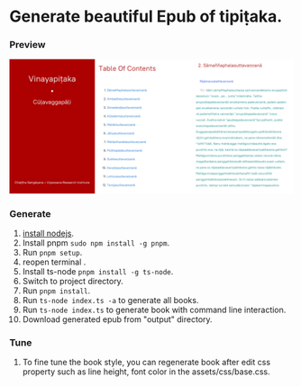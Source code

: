 # Generate beautiful Epub of tipiṭaka.

### Preview

![image](https://github.com/buddhiko1/pali-epub/blob/master/assets/images/preview.jpg)

### Generate

1. [install nodejs](https://nodejs.org).
2. Install pnpm `sudo npm install -g pnpm`.
3. Run `pnpm setup`.
4. reopen terminal .
5. Install ts-node `pnpm install -g ts-node`.
6. Switch to project directory.
7. Run `pnpm install`.
8. Run `ts-node index.ts -a` to generate all books.
9. Run `ts-node index.ts` to generate book with command line interaction.
10. Download generated epub from "output" directory.

### Tune

1. To fine tune the book style, you can regenerate book after edit css property such as line height, font color in the assets/css/base.css.
